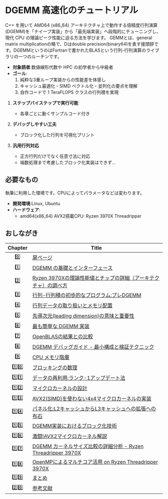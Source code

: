 # DGEMM 高速化のチュートリアル

C++ を用いて AMD64 (x86_64) アーキテクチャ上で動作する倍精度行列演算(DGEMM)を「ナイーブ実装」から「最先端実装」へ段階的にチューニングし、現代 CPU の理論ピーク性能に迫る方法を学びます。
GEMMとは、general matrix multiplicationの略で、Dはdouble precision(binary64)を表す接頭辞です。DGEMMというのはFortranで書かれたBLASという行列-行列演算のライブラリの一つのルーチンです。
 
- **対象読者**:数値線形代数や HPC の初学者から中級者  
- **ゴール**:  
  1. 純粋な3重ループ実装からの性能差を体感し  
  2. キャッシュ最適化・SIMD ベクトル化・並列化の要点を理解  
  3. 自作コードで 1 TeraFLOPS クラスの行列積を実現  

1. **ステップバイステップで実行可能**  
   - 各章ごとに動くサンプルコード付き

2. **デバッグしやすい工夫**  
   - ブロック化した行列を可視化プリント
     
3. **汎用行列対応**  
   - 正方行列だけでなく任意寸法に対応  
   - 端数処理まで考慮したブロック化実装はできず...  

## 必要なもの
執筆に利用した環境です。CPUによってパラメータなどは変わります。

- **開発環境**:Linux, Ubuntu 
- **ハードウェア**:  
  - amd64(x86_64) AVX2搭載CPU: Ryzen 3970X Threadripper

## おしながき

| Chapter | Title                                          |
|:-------:|------------------------------------------------|
| 0️⃣     | [扉ページ](README.md)                           |
| 1️⃣     | [DGEMM の基礎とインターフェース](01_introduction.md)  |
| 2️⃣     | [Ryzen 3970Xの理論性能値とチップの詳細（アーキテクチャ）の調べ方](02_flops.md)     |
| 3️⃣     | [行列-行列積の初歩的なプログラム:プレDGEMM](03_pre_dgemm.md)     |    
| 4️⃣     | [行列データの取り扱いとメモリ配置](04_Matrix_Memory_Layout.md)     |
| 5️⃣     | [先導次元(leading dimension)の意味と重要性](05_Leading_Dimension.md)| 
| 6️⃣     | [最も簡単な DGEMM 実装](06_dgemm_naive.md)  |
| 7️⃣     | [OpenBLASの結果との比較](07_openblas.md)|
| 8️⃣     | [DGEMM デバッグガイド - 最小構成と検証テクニック](08_dgemm_debugging_knowhow.md)  |
| 9️⃣    | [CPU メモリ階層](09_memory_hierarchy.md) |
| 1️⃣0️⃣    | [ブロッキングの数理](10_blocking.md) |
| 1️⃣1️⃣   | [データの再利用:ランク-1アップデート法](11_rank_one_update.md) |
| 1️⃣2️⃣   | [マイクロカーネルの設計](12_microkernel.md) |
| 1️⃣3️⃣ | [AVX2(SIMD)を使わない4x4マイクロカーネルの実装](13_microkernel_4x4_noAVX.md) |
| 1️⃣4️⃣  | [パネル化:L2キャッシュからL3キャッシュへの拡張への布石](14_panelization.md) |
| 1️⃣5️⃣  | [DGEMM実装におけるブロック化技術](15_blocked.md) | 
| 1️⃣6️⃣  | [激闘!AVX2マイクロカーネル解説](16_4x4_kernel_avx2.md)|
| 1️⃣7️⃣    |[DGEMM カーネルサイズ比較の詳細分析 - Ryzen Threadripper 3970X](17_avx2_kernels.md)|
| 1️⃣8️⃣    |[OpenMPによるマルチコア活用 on Ryzen Threadripper 3970X](18_openmp.md)|
| 1️⃣9️⃣   |[まとめ](19_summary.md)|
| 2️⃣0️⃣   |[参考文献](20_bibliography.md)|

